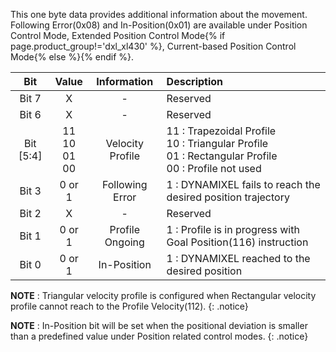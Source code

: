 This one byte data provides additional information about the movement.  
Following Error(0x08) and In-Position(0x01) are available under Position Control Mode, Extended Position Control Mode{% if page.product_group!='dxl_xl430' %}, Current-based Position Control Mode{% else %}{% endif %}.


|    Bit    |        Value         |   Information    | Description                                                                                                    |
|:---------:|:--------------------:|:----------------:|:---------------------------------------------------------------------------------------------------------------|
|   Bit 7   |          X           |        -         | Reserved                                                                                                       |
|   Bit 6   |          X           |        -         | Reserved                                                                                                       |
| Bit [5:4] | 11<br>10<br>01<br>00 | Velocity Profile | 11 : Trapezoidal Profile<br />10 : Triangular Profile<br />01 : Rectangular Profile<br />00 : Profile not used |
|   Bit 3   |        0 or 1        | Following Error  | 1 : DYNAMIXEL fails to reach the desired position trajectory                                                   |
|   Bit 2   |          X           |        -         | Reserved                                                                                                       |
|   Bit 1   |        0 or 1        | Profile Ongoing  | 1 : Profile is in progress with Goal Position(116) instruction                                                 |
|   Bit 0   |        0 or 1        |   In-Position    | 1 : DYNAMIXEL reached to the desired position                                                                  |

**NOTE** : Triangular velocity profile is configured when Rectangular velocity profile cannot reach to the Profile Velocity(112).
{: .notice}

**NOTE** : In-Position bit will be set when the positional deviation is smaller than a predefined value under Position related control modes.
{: .notice}
